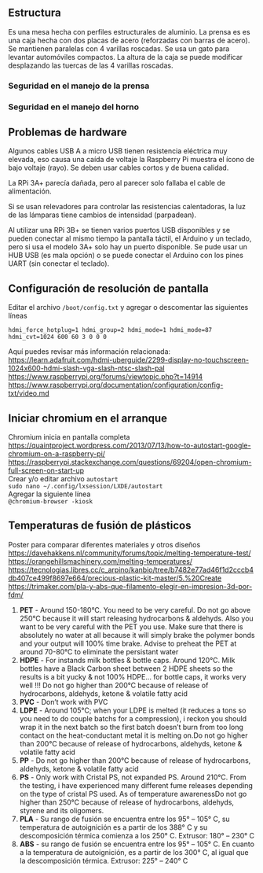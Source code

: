 ## Estructura
Es una mesa hecha con perfiles estructurales de aluminio.
La prensa es es una caja hecha con dos placas de acero (reforzadas con barras de acero). Se mantienen paralelas con 4 varillas roscadas.
Se usa un gato para levantar automóviles compactos.
La altura de la caja se puede modificar desplazando las tuercas de las 4 varillas roscadas.

### Seguridad en el manejo de la prensa

### Seguridad en el manejo del horno

## Problemas de hardware
Algunos cables USB A a micro USB tienen resistencia eléctrica muy elevada, eso causa una caída de voltaje la Raspberry Pi muestra el ícono de bajo voltaje (rayo). Se deben usar cables cortos y de buena calidad.

La RPi 3A+ parecía dañada, pero al parecer solo fallaba el cable de alimentación.

Si se usan relevadores para controlar las resistencias calentadoras, la luz de las lámparas tiene cambios de intensidad (parpadean).

Al utilizar una RPi 3B+ se tienen varios puertos USB disponibles y se pueden conectar al mismo tiempo la pantalla táctil, el Arduino y un teclado, pero si usa el modelo 3A+ solo hay un puerto disponible. Se pude usar un HUB USB (es mala opción) o se puede conectar el Arduino con los pines UART (sin conectar el teclado).

## Configuración de resolución de pantalla
Editar el archivo `/boot/config.txt` y agregar o descomentar las siguientes líneas

`hdmi_force_hotplug=1
hdmi_group=2
hdmi_mode=1
hdmi_mode=87
hdmi_cvt=1024 600 60 3 0 0 0`

Aquí puedes revisar más información relacionada:
https://learn.adafruit.com/hdmi-uberguide/2299-display-no-touchscreen-1024x600-hdmi-slash-vga-slash-ntsc-slash-pal  
https://www.raspberrypi.org/forums/viewtopic.php?t=14914  
https://www.raspberrypi.org/documentation/configuration/config-txt/video.md  

## Iniciar chromium en el arranque
Chromium inicia en pantalla completa  
https://quaintproject.wordpress.com/2013/07/13/how-to-autostart-google-chromium-on-a-raspberry-pi/  
https://raspberrypi.stackexchange.com/questions/69204/open-chromium-full-screen-on-start-up  
Crear y/o editar archivo `autostart`  
`sudo nano ~/.config/lxsession/LXDE/autostart`  
Agregar la siguiente línea  
`@chromium-browser -kiosk`  

## Temperaturas de fusión de plásticos
Poster para comparar diferentes materiales y otros diseños  
https://davehakkens.nl/community/forums/topic/melting-temperature-test/  
https://orangehillsmachinery.com/melting-temperatures/  
https://tecnologias.libres.cc/c_arpino/kanbio/tree/b7482e77ad46f1d2cccb4db407ce499f8697e664/precious-plastic-kit-master/5.%20Create  
https://trimaker.com/pla-y-abs-que-filamento-elegir-en-impresion-3d-por-fdm/  

1. **PET** - Around 150-180°C. You need to be very careful. Do not go above 250°C because it will start releasing hydrocarbons & aldehyds. Also you want to be very careful with the PET you use. Make sure that there is absolutely no water at all because it will simply brake the polymer bonds and your output will 100% time brake. Advise to preheat the PET at around 70-80°C to eliminate the persistant water
2. **HDPE** - For instands milk bottles & bottle caps. Around 120°C. Milk bottles have a Black Carbon sheet between 2 HDPE sheets so the results is a bit yucky & not 100% HDPE… for bottle caps, it works very well !!! Do not go higher than 200°C because of release of hydrocarbons, aldehyds,  ketone & volatile fatty acid
3. **PVC** - Don’t work with PVC
4. **LDPE** - Around 105°C; when your LDPE is melted (it reduces a tons so you need to do couple batchs for a compression), i reckon you should wrap it in the next batch so the first batch doesn’t burn from too long contact on the heat-conductant metal it is melting on.Do not go higher than 200°C because of release of hydrocarbons, aldehyds,  ketone & volatile fatty acid
5. **PP** - Do not go higher than 200°C because of release of hydrocarbons, aldehyds,  ketone & volatile fatty acid
6. **PS** - Only work with Cristal PS, not expanded PS. Around  210°C. From the testing, i have experienced many different fume releases depending on the type of cristal PS used. As of temperature awarenessDo not go higher than 250°C because of release of hydrocarbons, aldehyds,  styrene and its oligomers.
7. **PLA** - Su rango de fusión se encuentra entre los 95° – 105° C, su temperatura de autoignición es a partir de los 388° C y su descomposición térmica comienza a los 250° C. Extrusor: 180° – 230° C
8. **ABS** - su rango de fusión se encuentra entre los 95° – 105° C. En cuanto a la temperatura de autoignición, es a partir de los 300° C, al igual que la descomposición térmica. Extrusor: 225° – 240° C
